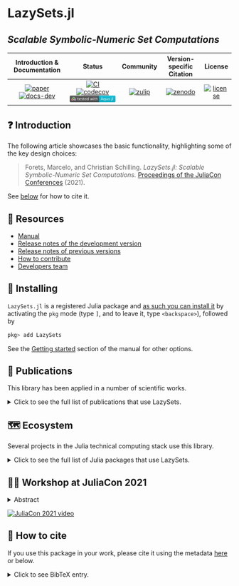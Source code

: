 # LazySets.jl
## *Scalable Symbolic-Numeric Set Computations*

| **Introduction & Documentation** |**Status** |**Community** |**Version-specific Citation** | **License** |
|:-----------------:|:---------------:|:------------:|:----------------------------:|:-----------:|
| [![paper][paper-img]][paper-url] [![docs-dev][dev-img]][dev-url] | [![CI][ci-img]][ci-url] [![codecov][cov-img]][cov-url] [![aqua][aqua-img]][aqua-url] | [![zulip][chat-img]][chat-url] | [![zenodo][doi-img]][doi-url] | [![license][lic-img]][lic-url] |

[paper-img]: https://proceedings.juliacon.org/papers/10.21105/jcon.00097/status.svg
[paper-url]: https://doi.org/10.21105/jcon.00097
[dev-img]: https://img.shields.io/badge/docs-latest-blue.svg
[dev-url]: https://juliareach.github.io/LazySets.jl/dev/
[ci-img]: https://github.com/JuliaReach/LazySets.jl/workflows/CI/badge.svg
[ci-url]: https://github.com/JuliaReach/LazySets.jl/actions/workflows/test-master.yml
[cov-img]: https://codecov.io/github/JuliaReach/LazySets.jl/coverage.svg
[cov-url]: https://app.codecov.io/github/JuliaReach/LazySets.jl
[aqua-img]: https://raw.githubusercontent.com/JuliaTesting/Aqua.jl/master/badge.svg
[aqua-url]: https://github.com/JuliaTesting/Aqua.jl
[chat-img]: https://img.shields.io/badge/zulip-join_chat-brightgreen.svg
[chat-url]: https://julialang.zulipchat.com/#narrow/stream/278609-juliareach
[doi-img]: https://zenodo.org/badge/105701832.svg
[doi-url]: https://zenodo.org/badge/latestdoi/105701832
[lic-img]: https://img.shields.io/github/license/mashape/apistatus.svg
[lic-url]: https://github.com/JuliaReach/LazySets.jl/blob/master/LICENSE

## ❓ Introduction

The following article showcases the basic functionality, highlighting some of the key design choices:

> Forets, Marcelo, and Christian Schilling. *LazySets.jl: Scalable Symbolic-Numeric Set Computations.* [Proceedings of the JuliaCon Conferences](https://doi.org/10.21105/jcon.00097) (2021).

See [below](#-how-to-cite) for how to cite it.

## 🎯 Resources

- [Manual](https://juliareach.github.io/LazySets.jl/dev/)
- [Release notes of the development version](https://github.com/JuliaReach/LazySets.jl/wiki/Release-log-tracker)
- [Release notes of previous versions](https://github.com/JuliaReach/LazySets.jl/releases)
- [How to contribute](https://juliareach.github.io/LazySets.jl/dev/about/#Contributing-1)
- [Developers team](https://juliareach.github.io/LazySets.jl/dev/about/#Credits-1)

## 💾 Installing

`LazySets.jl` is a registered Julia package and [as such you can install it](https://julialang.github.io/Pkg.jl/v1/managing-packages/) by activating the `pkg` mode (type `]`, and to leave it, type `<backspace>`),
followed by

```julia
pkg> add LazySets
```

See the [Getting started](https://juliareach.github.io/LazySets.jl/dev/man/getting_started/) section of the manual for other options.

## 📘 Publications

This library has been applied in a number of scientific works.

<details>
<summary>Click to see the full list of publications that use LazySets.</summary>

The articles appear in reverse chronological order.

[33] **Verified propagation of imprecise probabilities in non-linear ODEs.** Ander Gray, Marcelo Forets, Christian Schilling, Scott Ferson, and Luis Benet (2024). [International Journal of Approximate Reasoning](https://www.sciencedirect.com/journal/international-journal-of-approximate-reasoning), vol. 164. [doi: 10.1016/j.ijar.2023.109044](https://doi.org/10.1016/j.ijar.2023.109044).

[32] **Safety verification of decision-tree policies in continuous time.** Christian Schilling, Anna Lukina, Emir Demirović, and Kim G. Larsen (2023). [37th Conference on Neural Information Processing Systems (NeurIPS)](https://neurips.cc/Conferences/2023). [pdf](https://openreview.net/pdf?id=tEKBU5XOTw).

[31] **Shielded reinforcement learning for hybrid systems.** Asger H. Brorholt, Peter G. Jensen, Kim G. Larsen, Florian Lorber, and Christian Schilling (2023). [1st International Conference on Bridging the Gap between AI and Reality (AISoLA)](https://aisola.org/), LNCS, vol. 14380, pp. 33-54. [doi: 10.1007/978-3-031-46002-9_3](https://doi.org/10.1007/978-3-031-46002-9_3), [arXiv: 2308.14424](https://arxiv.org/abs/2308.14424).

[30] **The inverse problem for neural networks.** Marcelo Forets and Christian Schilling (2023). [1st International Conference on Bridging the Gap between AI and Reality (AISoLA)](https://aisola.org/), LNCS, vol. 14380, pp. 241-255. [doi: 10.1007/978-3-031-46002-9_14](https://doi.org/10.1007/978-3-031-46002-9_14), [arXiv: 2308.14093](https://arxiv.org/abs/2308.14093).

[29] **ARCH-COMP23 category report: Continuous and hybrid systems with linear continuous dynamics.** Matthias Althoff, Marcelo Forets, Yangge Li, Sayan Mitra, Christian Schilling, Mark Wetzlinger, and Daniel Zhuang (2023). 10th [International Workshop on Applied Verification of Continuous and Hybrid Systems](https://cps-vo.org/group/ARCH/) (ARCH23), vol 96, pp. 34-60. [doi: 10.29007/nl86](https://doi.org/10.29007/nl86).

[28] **ARCH-COMP23 category report: Continuous and hybrid systems with nonlinear dynamics.** Luca Geretti, Julien Alexandre Dit Sandretto, Matthias Althoff, Luis Benet, Pieter Collins, Marcelo Forets, Elena Ivanova, Yangge Li, Sayan Mitra, Stefan Mitsch, Christian Schilling, Mark Wetzlinger, and Daniel Zhuang (2023). 10th [International Workshop on Applied Verification of Continuous and Hybrid Systems](https://cps-vo.org/group/ARCH/) (ARCH23), vol 96, pp. 61-88. [doi: 10.29007/93f2](https://doi.org/10.29007/93f2).

[27] **ARCH-COMP23 category report: Artificial intelligence and neural network control systems for continuous and hybrid systems plants.** Diego Manzanas Lopez, Matthias Althoff, Marcelo Forets, Taylor T. Johnson, Tobias Ladner, and Christian Schilling (2023). 10th [International Workshop on Applied Verification of Continuous and Hybrid Systems](https://cps-vo.org/group/ARCH/) (ARCH23), vol 96, pp. 89-125. [doi: 10.29007/x38n](https://doi.org/10.29007/x38n).

[26] **ARCH-COMP22 category report: Continuous and hybrid systems with linear continuous dynamics.** Matthias Althoff, Marcelo Forets, Christian Schilling, and Mark Wetzlinger (2022). 9th [International Workshop on Applied Verification of Continuous and Hybrid Systems](https://cps-vo.org/group/ARCH/) (ARCH22), vol 90, pp. 58-85. [doi: 10.29007/mmzc](https://doi.org/10.29007/mmzc).

[25] **ARCH-COMP22 category report: Continuous and hybrid systems with nonlinear dynamics.** Luca Geretti, Julien Alexandre Dit Sandretto, Matthias Althoff, Luis Benet, Pieter Collins, Parasara Sridhar Duggirala, Marcelo Forets, Edward Kim, Stefan Mitsch, Christian Schilling, and Mark Wetzlinger (2022). 9th [International Workshop on Applied Verification of Continuous and Hybrid Systems](https://cps-vo.org/group/ARCH/) (ARCH22), vol 90, pp. 86-112. [doi: 10.29007/fnzc](https://doi.org/10.29007/fnzc).

[24] **ARCH-COMP22 category report: Artificial intelligence and neural network control systems for continuous and hybrid systems plants.** Diego Manzanas Lopez, Matthias Althoff, Luis Benet, Xin Chen, Jiameng Fan, Marcelo Forets, Chao Huang, Taylor T. Johnson, Tobias Ladner, Wenchao Li, Christian Schilling, and Qi Zhu (2022). 9th [International Workshop on Applied Verification of Continuous and Hybrid Systems](https://cps-vo.org/group/ARCH/) (ARCH22), vol 90, pp. 142-184. [doi: 10.29007/wfgr](https://doi.org/10.29007/wfgr).

[23] **Synthesis of parametric hybrid automata from time series.** Miriam García Soto, Thomas A. Henzinger, and Christian Schilling (2022). Proceedings of the [20th International Symposium on Automated Technology for Verification and Analysis](https://atva-conference.org/2022/), LNCS, vol. 13505, pp. 337-353. [doi: 10.1007/978-3-031-19992-9_22](https://doi.org/10.1007/978-3-031-19992-9_22), [arXiv: 2208.06383](https://arxiv.org/abs/2208.06383).

[22] **Decomposing reach set computations with low-dimensional sets and high-dimensional matrices (extended version).** Sergiy Bogomolov, Marcelo Forets, Goran Frehse, Andreas Podelski, and Christian Schilling (2022). [Information and Computation](https://www.sciencedirect.com/journal/information-and-computation), vol. 289. [doi: 10.1016/j.ic.2022.104937](https://doi.org/10.1016/j.ic.2022.104937).

[21] **Conservative Time Discretization: A Comparative Study.** Marcelo Forets and Christian Schilling (2022). Proceedings of the [17th International Conference on integrated Formal Methods (iFM)](https://ifm22.si.usi.ch/), LNCS, vol. 13274, pp. 149-167. [doi: 10.1007/978-3-031-07727-2_9](https://doi.org/10.1007/978-3-031-07727-2_9), [arXiv: 2111.01454](https://arxiv.org/abs/2111.01454).

[20] **Verification of Neural-Network Control Systems by Integrating Taylor Models and Zonotopes.** Christian Schilling, Marcelo Forets, and Sebastián Guadalupe (2022). Proceedings of the [36th Conference on Artificial Intelligence (AAAI)](https://aaai.org/Conferences/AAAI-22/). [doi: 10.1609/aaai.v36i7.20790](https://doi.org/10.1609/aaai.v36i7.20790).

[19] **Combining Set Propagation with Finite Element Methods for Time Integration in Transient Solid Mechanics Problems.** Marcelo Forets, Daniel Freire Caporale, and Jorge M. Pérez Zerpa (2022). [Computers & Structures](https://www.sciencedirect.com/journal/computers-and-structures), vol 259. [doi: 10.1016/j.compstruc.2021.106699](https://doi.org/10.1016/j.compstruc.2021.106699), [arXiv: 2105.05841](https://arxiv.org/abs/2105.05841).

[18] **LazySets.jl: Scalable Symbolic-Numeric Set Computations.** Marcelo Forets and Christian Schilling (2021). [Proceedings of the JuliaCon Conferences](https://proceedings.juliacon.org/). [doi: 10.21105/jcon.00097](https://doi.org/10.21105/jcon.00097).

[17] **Reachability of weakly nonlinear systems using Carleman linearization.** Marcelo Forets and Christian Schilling (2021). Proceedings of the [15th International Conference on Reachability Problems (RP)](https://rp2021.csc.liv.ac.uk/), LNCS, vol. 13035, pp. 85-99. [doi: 10.1007/978-3-030-89716-1_6](https://doi.org/10.1007/978-3-030-89716-1_6), [arXiv: 2108.10390](https://arxiv.org/abs/2108.10390).

[16] **Combined Exact and Heuristics Based Approach to Hamiltonian Path Problem Optimization for Route Planning.** Fernando Hernandez, Rafael Sotelo, and Marcelo Forets (2021). Technical Proceedings of the [2021 Amazon Last Mile Routing Research Challenge](https://hdl.handle.net/1721.1/131235).

[15] **ARCH-COMP21 Category Report: Continuous and Hybrid Systems with Linear Continuous Dynamics.** Matthias Althoff, Erika Abraham, Marcelo Forets, Goran Frehse, Daniel Freire, Christian Schilling, Stefan Schupp, and Mark Wetzlinger (2021). 8th [International Workshop on Applied Verification of Continuous and Hybrid Systems](https://cps-vo.org/group/ARCH/) (ARCH21), vol 80, pp. 1-31. [doi: 10.29007/lhbw](https://doi.org/10.29007/lhbw).

[14] **ARCH-COMP21 Category Report: Continuous and Hybrid Systems with Nonlinear Dynamics.** Luca Geretti, Julien Alexandre dit Sandretto, Matthias Althoff, Luis Benet, Alexandre Chapoutot, Pieter Collins, Parasara Sridhar Duggirala, Marcelo Forets, Edward Kim, Uziel Linares, David P. Sanders, Christian Schilling, and Mark Wetzlinger (2021). 8th [International Workshop on Applied Verification of Continuous and Hybrid Systems](https://cps-vo.org/group/ARCH/) (ARCH21), vol 80, pp. 32-54. [doi: 10.29007/2jw8](https://doi.org/10.29007/2jw8).

[13] **ARCH-COMP21 Category Report: Artificial Intelligence and Neural Network Controlled Systems for Continuous and Hybrid Systems Plants.** Taylor T. Johnson, Diego Manzanas Lopez, Luis Benet, Marcelo Forets, Christian Schilling, Radoslav Ivanov, Taylor Carpenter, James Weimer, and Insup Lee (2021). 8th [International Workshop on Applied Verification of Continuous and Hybrid Systems](https://cps-vo.org/group/ARCH/) (ARCH21), vol 80, pp. 90-119. [doi: 10.29007/kfk9](https://doi.org/10.29007/kfk9).

[12] **Synthesis of hybrid automata with affine dynamics from time-series data.** Miriam García Soto, Thomas A. Henzinger, and Christian Schilling (2021). [24th International Conference on Hybrid Systems: Computation and Control (HSCC)](https://hscc.acm.org/2021/). [doi: 10.1145/3447928.3456704](https://doi.org/10.1145/3447928.3456704), [arXiv: 2102.12734](https://arxiv.org/abs/2102.12734).

[11] **Algorithms for verifying deep neural networks.** Changliu Liu, Tomer Arnon, Christopher Lazarus, Christopher A. Strong, Clark W. Barrett, and Mykel J. Kochenderfer (2021). [Foundations and Trends in Optimization](https://www.nowpublishers.com/OPT), vol 4, pp. 244-404. [doi: 10.1561/2400000035](https://doi.org/10.1561/2400000035), [arXiv: 1903.06758](https://arxiv.org/abs/1903.06758).

[10] **Efficient reachability analysis of parametric linear hybrid systems with time-triggered transitions.** Marcelo Forets, Daniel Freire, and Christian Schilling (2020). Proceedings of the [18th International Conference on Formal Methods and Models for System Design (MEMOCODE)](https://iitjammu.ac.in/conferences/memocode2020/), pp. 137-142. [doi: 10.1109/MEMOCODE51338.2020.9314994](https://doi.org/10.1109/MEMOCODE51338.2020.9314994), [arXiv: 2006.12325](https://arxiv.org/abs/2006.12325).

[9] **ARCH-COMP20 Category Report: Continuous and Hybrid Systems with Linear Continuous Dynamics.** Matthias Althoff, Stanley Bak, Zongnan Bao, Marcelo Forets, Daniel Freire, Goran Frehse, Niklas Kochdumper, Yangge Li, Sayan Mitra, Rajarshi Ray, Christian Schilling, Stefan Schupp, and Mark Wetzlinger (2020). 7th [International Workshop on Applied Verification of Continuous and Hybrid Systems](https://cps-vo.org/group/ARCH/) (ARCH20), vol 74, pp. 16-48. [doi: 10.29007/7dt2](https://doi.org/10.29007/7dt2).

[8] **ARCH-COMP20 Category Report: Continuous and Hybrid Systems with Nonlinear Dynamics.** Luca Geretti, Julien Alexandre dit Sandretto, Matthias Althoff, Luis Benet, Alexandre Chapoutot, Xin Chen, Pieter Collins, Marcelo Forets, Daniel Freire, Fabian Immler, Niklas Kochdumper, David P. Sanders, and Christian Schilling (2020). 7th [International Workshop on Applied Verification of Continuous and Hybrid Systems](https://cps-vo.org/group/ARCH/) (ARCH20), vol 74, pp. 49-75. [doi: 10.29007/zkf6](https://doi.org/10.29007/zkf6).

[7] **Case Study: Reachability Analysis of a unified Combat-Command-and-Control Model.** Sergiy Bogomolov, Marcelo Forets, and Kostiantyn Potomkin (2020). Proceedings of the [14th International Conference on Reachability Problems (RP)](https://www.irif.fr/~rp2020/), LNCS, vol 12448, pp. 52-66. [doi: 10.1007/978-3-030-61739-4_4](https://doi.org/10.1007/978-3-030-61739-4_4).

[6] **Reachability analysis of linear hybrid systems via block decomposition.** Sergiy Bogomolov, Marcelo Forets, Goran Frehse, Kostiantyn Potomkin, and Christian Schilling (2020). IEEE Transactions on Computer-Aided Design of Integrated Circuits and Systems, vol. 39, pp. 4018-4029. Presented at [Embedded Systems Week](https://esweek.org/) 2020. [doi: 10.1109/TCAD.2020.3012859](https://doi.org/10.1109/TCAD.2020.3012859), [arXiv: 1905.02458](https://arxiv.org/abs/1905.02458).

[5] **ARCH-COMP19 Category Report: Continuous and Hybrid Systems with Linear Continuous Dynamics.** Matthias Althoff, Stanley Bak, Marcelo Forets, Goran Frehse, Niklas Kochdumper, Rajarshi Ray, Christian Schilling, and Stefan Schupp (2019). 6th [International Workshop on Applied Verification of Continuous and Hybrid Systems](https://cps-vo.org/group/ARCH/) (ARCH19), vol 61, pp. 14-40. [doi: 10.29007/bj1w](https://doi.org/10.29007/bj1w).

[4] **ARCH-COMP19 Category Report: Continuous and Hybrid Systems with Nonlinear Dynamics.** Fabian Immler, Matthias Althoff, Luis Benet, Alexandre Chapoutot, Xin Chen, Marcelo Forets, Luca Geretti, Niklas Kochdumper, David P. Sanders, and Christian Schilling (2019). 6th [International Workshop on Applied Verification of Continuous and Hybrid Systems](https://cps-vo.org/group/ARCH/) (ARCH19), vol 61, pp. 41-61. [doi: 10.29007/m75b](https://doi.org/10.29007/m75b).

[3] **JuliaReach: a Toolbox for Set-Based Reachability.** Sergiy Bogomolov, Marcelo Forets, Goran Frehse, Kostiantyn Potomkin, Christian Schilling (2019). Proceedings of the 22nd International Conference on Hybrid Systems: Computation and Control (HSCC), pp. 39-44. [doi: 10.1145/3302504.3311804](https://doi.org/10.1145/3302504.3311804), [arXiv: 1901.10736](https://arxiv.org/abs/1901.10736).

[2] **ARCH-COMP18 Category Report: Continuous and Hybrid Systems with Linear Continuous Dynamics.** Matthias Althoff, Stanley Bak, Xin Chen, Chuchu Fan, Marcelo Forets, Goran Frehse, Niklas Kochdumper, Yangge Li, Sayan Mitra, Rajarshi Ray, Christian Schilling, and Stefan Schupp (2018). 5th [International Workshop on Applied Verification of Continuous and Hybrid Systems](https://cps-vo.org/group/ARCH/) (ARCH18), vol 54, pp. 23–52. [doi: 10.29007/73mb](https://doi.org/10.29007/73mb).

[1] **Reach Set Approximation through Decomposition with Low-dimensional Sets and High-dimensional Matrices.** Sergiy Bogomolov, Marcelo Forets, Goran Frehse, Frédéric Viry, Andreas Podelski, and Christian Schilling (2018). Proceedings of the [21st International Conference on Hybrid Systems: Computation and Control (HSCC)](https://www.hscc2018.deib.polimi.it/), pp. 41–50. [doi: 10.1145/3178126.3178128](https://doi.org/10.1145/3178126.3178128), [arXiv: 1801.09526](https://arxiv.org/abs/1801.09526).

</details>

## 🗺 Ecosystem

Several projects in the Julia technical computing stack use this library.

<details>
<summary>Click to see the full list of Julia packages that use LazySets.</summary>

- [ConvexBodyProximityQueries.jl](https://github.com/arlk/ConvexBodyProximityQueries.jl) -- Proximity computation between convex bodies in 2D/3D.
- [ClosedLoopReachability.jl](https://github.com/JuliaReach/ClosedLoopReachability.jl) -- Reachability analysis for closed-loop control systems.
- [HySynthParametric](https://github.com/HySynth/HySynthParametric) -- Synthesis of parametric linear hybrid automata.
- [IntervalLinearAlgebra.jl](https://github.com/JuliaIntervals/IntervalLinearAlgebra.jl) -- Routines to perform numerical linear algebra using interval arithmetic.
- [InvariantSets.jl](https://github.com/ueliwechsler/InvariantSets.jl) -- Compute, approximate and display invariant sets.
- [InvariantSetApproximation.jl](https://github.com/psace-uofa/InvariantSetApproximation.jl) -- Invariant sets of general discrete-time dynamical systems with controls and uncertainties using graph-based algorithms.
- [NeuralVerification.jl](https://github.com/sisl/NeuralVerification.jl) -- Methods to verify deep neural networks.
- [OpticSim.jl](https://github.com/microsoft/OpticSim.jl) -- Ray tracing for procedurally generated systems.
- [Photometry.jl](https://github.com/JuliaAstro/Photometry.jl) -- Utilities for characterizing sources in astronomical images.
- [ReachabilityAnalysis.jl](https://github.com/JuliaReach/ReachabilityAnalysis.jl) -- Methods to compute the sets of states reachable in dynamical systems.
- [Swalbe.jl](https://github.com/Zitzeronion/Swalbe.jl) -- Simple Julia Lattice Boltzmann Solver for Thin Liquid Films and Droplets.
- [TrajectoryGamesBase.jl](https://github.com/lassepe/TrajectoryGamesBase.jl) -- Interface to define trajectory games.

</details>

## 👨‍🏫 Workshop at JuliaCon 2021

<details>
<summary>Abstract</summary>

We present [JuliaReach](https://github.com/JuliaReach), a Julia ecosystem to perform reachability analysis of dynamical systems. JuliaReach builds on sound scientific approaches and was, in two occasions (2018 and 2020) the winner of the annual friendly competition on Applied Verification for Continuous and Hybrid Systems ([ARCH-COMP](https://cps-vo.org/group/ARCH)).

The workshop consists of three parts (respectively packages) in [JuliaReach](https://github.com/JuliaReach): our core package for set representations, our main package for reachability analysis, and a new package applying reachability analysis with potential use in domain of control, robotics and autonomous systems.

In the first part we present [LazySets.jl](https://github.com/JuliaReach/LazySets.jl), which provides ways to symbolically represent sets of points as geometric shapes, with a special focus on convex sets and polyhedral approximations. [LazySets.jl](https://github.com/JuliaReach/LazySets.jl) provides methods to apply common set operations, convert between different set representations, and efficiently compute with sets in high dimensions.

In the second part we present [ReachabilityAnalysis.jl](https://github.com/JuliaReach/ReachabilityAnalysis.jl), which provides tools to approximate the set of reachable states of systems with both continuous and mixed discrete-continuous dynamics, also known as hybrid systems. It implements conservative discretization and set-propagation techniques at the state-of-the-art.

In the third part we present [NeuralNetworkAnalysis.jl](https://github.com/JuliaReach/NeuralNetworkAnalysis.jl), which is an application of [ReachabilityAnalysis.jl](https://github.com/JuliaReach/ReachabilityAnalysis.jl) to analyze dynamical systems that are controlled by neural networks. This package can be used to validate or invalidate specifications, for instance about the safety of such systems.

Workshop materials are available here: https://github.com/JuliaReach/JuliaCon-2021-Workshop-Its-All-Set
</details>

[![JuliaCon 2021 video](https://img.youtube.com/vi/P4I7pTvQ4nk/0.jpg)](https://youtu.be/P4I7pTvQ4nk)


## 📜 How to cite

If you use this package in your work, please cite it using the metadata [here](CITATION.bib) or below.

<details>
<summary>Click to see BibTeX entry. </summary>

```
@article{lazysets21,
  title     = {{LazySets.jl: Scalable Symbolic-Numeric Set Computations}},
  author    = {Forets, Marcelo and Schilling, Christian},
  journal   = {Proceedings of the JuliaCon Conferences},
  year      = {2021},
  publisher = {The Open Journal},
  volume    = {1},
  number    = {1},
  pages     = {11},
  doi       = {10.21105/jcon.00097}
}
```

</details>
